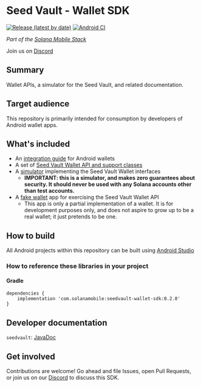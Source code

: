 # Seed Vault - Wallet SDK

[![Release (latest by date)](https://img.shields.io/github/v/release/solana-mobile/seed-vault-sdk)](https://github.com/solana-mobile/seed-vault-sdk/releases/latest)
[![Android CI](https://github.com/solana-mobile/seed-vault-sdk/actions/workflows/android.yml/badge.svg)](https://github.com/solana-mobile/seed-vault-sdk/actions/workflows/android.yml)

_Part of the [Solana Mobile Stack](https://github.com/solana-mobile/solana-mobile-stack-sdk)_

Join us on [Discord](https://discord.gg/solanamobile)

## Summary

Wallet APIs, a simulator for the Seed Vault, and related documentation.

## Target audience

This repository is primarily intended for consumption by developers of Android wallet apps.

## What's included

- An [integration guide](docs/integration_guide.md) for Android wallets
- A set of [Seed Vault Wallet API and support classes](seedvault)
- A [simulator](impl) implementing the Seed Vault Wallet interfaces
  - **IMPORTANT: this is a simulator, and makes zero guarantees about security. It should never be used with any Solana accounts other than test accounts.**
- A [fake wallet](fakewallet) app for exercising the Seed Vault Wallet API
  - This app is only a partial implementation of a wallet. It is for development purposes only, and does not aspire to grow up to be a real wallet; it just pretends to be one.

## How to build

All Android projects within this repository can be built using [Android Studio](https://developer.android.com/studio)

### How to reference these libraries in your project

#### Gradle

```
dependencies {
    implementation 'com.solanamobile:seedvault-wallet-sdk:0.2.0'
}
```

## Developer documentation

`seedvault`: [JavaDoc](https://solana-mobile.github.io/seed-vault-sdk/seedvault/javadoc/index.html)

## Get involved

Contributions are welcome! Go ahead and file Issues, open Pull Requests, or join us on our [Discord](https://discord.gg/solanamobile) to discuss this SDK.
